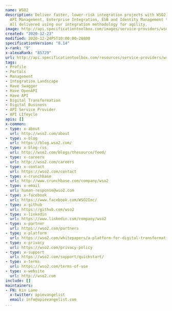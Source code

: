 ```yaml
---
name: WSO2
description: Deliver faster, lower-risk integration projects with WSO2 open source
  API Management, Enterprise Integration, ESB and Identity Management technologies.
  All delivered using our integration methodology for agility.
image: http://api.specificationtoolbox.com/images/service-providers/wso2.jpg
created: "2020-12-23"
modified: 2020-12-24PST10:00:00-28800
specificationVersion: "0.14"
x-rank: "9"
x-alexaRank: "85729"
url: http://api.specificationtoolbox.com/resources/service-providers/wso2/
tags:
- Profile
- Portals
- Management
- Integration Landscape
- Have Swagger
- Have OpenAPI
- Have API
- Digital Transformation
- Digital Business
- API Service Provider
- API LIfeycle
apis: []
x-common:
- type: x-about
  url: http://wso2.com/about
- type: x-blog
  url: https://blog.wso2.com/
- type: x-blog-rss
  url: http://wso2.com/blogs/thesource/feed/
- type: x-careers
  url: http://wso2.com/careers
- type: x-contact
  url: https://wso2.com/contact
- type: x-crunchbase
  url: http://www.crunchbase.com/company/wso2
- type: x-email
  url: human-response@wso2.com
- type: x-facebook
  url: https://www.facebook.com/WSO2Inc/
- type: x-github
  url: https://github.com/wso2
- type: x-linkedin
  url: https://www.linkedin.com/company/wso2
- type: x-partner
  url: https://wso2.com/partners
- type: x-platform
  url: https://wso2.com/whitepapers/a-platform-for-digital-transformation
- type: x-privacy
  url: https://wso2.com/privacy-policy
- type: x-support
  url: https://wso2.com/support/quickstart/
- type: x-terms
  url: https://wso2.com/terms-of-use
- type: x-website
  url: http://wso2.com
include: []
maintainers:
- FN: Kin Lane
  x-twitter: apievangelist
  email: info@apievangelist.com
...
```

